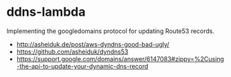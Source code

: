 # ddns-lambda

Implementing the googledomains protocol for updating Route53 records.

* http://asheiduk.de/post/aws-dyndns-good-bad-ugly/
* https://github.com/asheiduk/dyndns53
* https://support.google.com/domains/answer/6147083#zippy=%2Cusing-the-api-to-update-your-dynamic-dns-record
